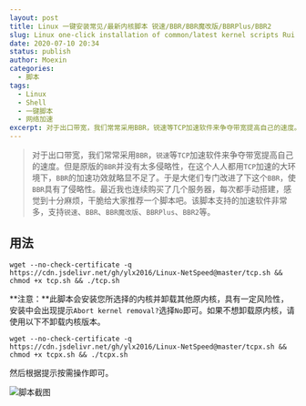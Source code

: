 ```yaml
---
layout: post
title: Linux 一键安装常见/最新内核脚本 锐速/BBR/BBR魔改版/BBRPlus/BBR2
slug: Linux one-click installation of common/latest kernel scripts Rui Su/BBR/BBR magic revision/BBRPlus/BBR2
date: 2020-07-10 20:34
status: publish
author: Moexin
categories: 
  - 脚本
tags:
  - Linux
  - Shell
  - 一键脚本
  - 网络加速
excerpt: 对于出口带宽，我们常常采用BBR，锐速等TCP加速软件来争夺带宽提高自己的速度。但是原版的BBR并没有太多侵略性，在这个人人都用TCP加速的大环境下，BBR的加速功效就略显不足了。于是大佬们专门改进了下这个BBR，使BBR具有了侵略性。最近我也连续购买了几个服务器，每次都手动搭建，感觉到十分麻烦，干脆给大家推荐一个脚本吧。该脚本支持的加速软件非常多，支持锐速、BBR、BBR魔改版、BBRPlus、BBR2等。
---
```


> 对于出口带宽，我们常常采用`BBR`，`锐速`等`TCP`加速软件来争夺带宽提高自己的速度。但是原版的`BBR`并没有太多侵略性，在这个人人都用`TCP`加速的大环境下，`BBR`的加速功效就略显不足了。于是大佬们专门改进了下这个`BBR`，使`BBR`具有了侵略性。最近我也连续购买了几个服务器，每次都手动搭建，感觉到十分麻烦，干脆给大家推荐一个脚本吧。该脚本支持的加速软件非常多，支持`锐速`、`BBR`、`BBR魔改版`、`BBRPlus`、`BBR2`等。

## 用法

```
wget --no-check-certificate -q https://cdn.jsdelivr.net/gh/ylx2016/Linux-NetSpeed@master/tcp.sh && chmod +x tcp.sh && ./tcp.sh
```

**注意：**此脚本会安装您所选择的内核并卸载其他原内核，具有一定风险性，安装中会出现提示`Abort kernel removal?`选择`No`即可。如果不想卸载原内核，请使用以下不卸载内核版本。

```
wget --no-check-certificate -q https://cdn.jsdelivr.net/gh/ylx2016/Linux-NetSpeed@master/tcpx.sh && chmod +x tcpx.sh && ./tcpx.sh
```

然后根据提示按需操作即可。

![脚本截图][1]


  [1]: https://cdn.jsdelivr.net/gh/MoexinCDN/Picture@master/20200823232951.png
